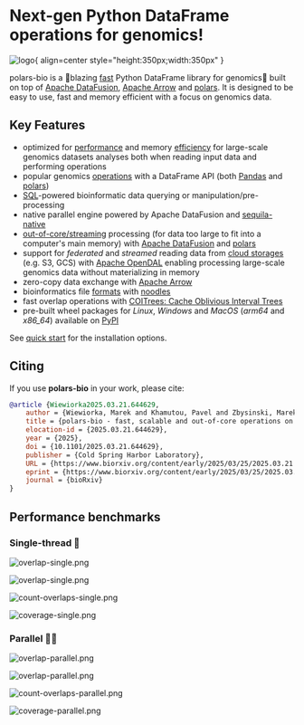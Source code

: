 # Next-gen Python DataFrame operations for genomics!

![logo](assets/logo-large.png){ align=center style="height:350px;width:350px" }


polars-bio is a :rocket:blazing [fast](performance.md#results-summary-) Python DataFrame library for genomics🧬  built on top of [Apache DataFusion](https://datafusion.apache.org/), [Apache Arrow](https://arrow.apache.org/)
and  [polars](https://pola.rs/).
It is designed to be easy to use, fast and memory efficient with a focus on genomics data.




## Key Features
* optimized for [performance](performance.md#results-summary-) and memory [efficiency](performance.md#memory-characteristics) for large-scale genomics datasets analyses both when reading input data and performing operations
* popular genomics [operations](features.md#genomic-ranges-operations) with a DataFrame API (both [Pandas](https://pandas.pydata.org/) and [polars](https://pola.rs/))
* [SQL](features.md#sql-powered-data-processing)-powered bioinformatic data querying or manipulation/pre-processing
* native parallel engine powered by Apache DataFusion and [sequila-native](https://github.com/biodatageeks/sequila-native)
* [out-of-core/streaming](features.md#streaming) processing (for data too large to fit into a computer's main memory)  with [Apache DataFusion](https://datafusion.apache.org/) and [polars](https://pola.rs/)
* support for *federated* and *streamed* reading data from [cloud storages](features.md/#cloud-storage) (e.g. S3, GCS) with [Apache OpenDAL](https://github.com/apache/opendal)  enabling processing large-scale genomics data without materializing in memory
* zero-copy data exchange with [Apache Arrow](https://arrow.apache.org/)
* bioinformatics file [formats](features.md#file-formats-support) with [noodles](https://github.com/zaeleus/noodles)
* fast overlap operations with [COITrees: Cache Oblivious Interval Trees](https://github.com/dcjones/coitrees)
* pre-built wheel packages for *Linux*, *Windows* and *MacOS* (*arm64* and *x86_64*) available on [PyPI](https://pypi.org/project/polars-bio/#files)


See [quick start](quickstart.md) for the installation options.

## Citing

If you use **polars-bio** in your work, please cite:

```bibtex
@article {Wiewiorka2025.03.21.644629,
	author = {Wiewiorka, Marek and Khamutou, Pavel and Zbysinski, Marek and Gambin, Tomasz},
	title = {polars-bio - fast, scalable and out-of-core operations on large genomic interval datasets},
	elocation-id = {2025.03.21.644629},
	year = {2025},
	doi = {10.1101/2025.03.21.644629},
	publisher = {Cold Spring Harbor Laboratory},
	URL = {https://www.biorxiv.org/content/early/2025/03/25/2025.03.21.644629},
	eprint = {https://www.biorxiv.org/content/early/2025/03/25/2025.03.21.644629.full.pdf},
	journal = {bioRxiv}
}
```
## Performance benchmarks
### Single-thread 🏃‍
![overlap-single.png](assets/overlap-single.png)

![overlap-single.png](assets/nearest-single.png)

![count-overlaps-single.png](assets/count-overlaps-single.png)

![coverage-single.png](assets/coverage-single.png)

### Parallel 🏃‍🏃‍
![overlap-parallel.png](assets/overlap-parallel.png)

![overlap-parallel.png](assets/nearest-parallel.png)

![count-overlaps-parallel.png](assets/count-overlaps-parallel.png)

![coverage-parallel.png](assets/coverage-parallel.png)


[//]: # (* support for common genomics file formats &#40;VCF, BAM and FASTQ&#41;)
